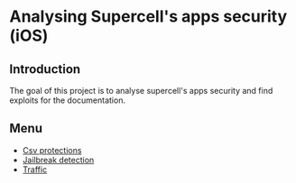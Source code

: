 # Analysing Supercell's apps security (iOS)
## Introduction
The goal of this project is to analyse supercell's apps security and find exploits for the documentation.
## Menu
- [Csv protections](https://github.com/slayy2357/mimi/blob/main/csv-protections/README.md)
- [Jailbreak detection](https://github.com/slayy2357/mimi/blob/main/jailbreak-detection/README.md)
- [Traffic](https://github.com/slayy2357/mimi/blob/main/requests/README.md)